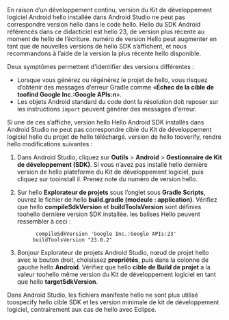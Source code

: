 En raison d’un développement continu, version du Kit de développement logiciel Android hello installée dans Android Studio ne peut pas correspondre version hello dans le code hello. Hello du SDK Android référencés dans ce didacticiel est hello 23, de version plus récente au moment de hello de l’écriture. numéro de version Hello peut augmenter en tant que de nouvelles versions de hello SDK s’affichent, et nous recommandons à l’aide de la version la plus récente hello disponible.

Deux symptômes permettent d'identifier des versions différentes :

- Lorsque vous générez ou régénérez le projet de hello, vous risquez d’obtenir des messages d’erreur Gradle comme «**Échec de la cible de toofind Google Inc.:Google APIs:n**».
- Les objets Android standard du code dont la résolution doit reposer sur les instructions `import` peuvent générer des messages d'erreur.

Si une de ces s’affiche, version hello Hello Android SDK installés dans Android Studio ne peut pas correspondre cible du Kit de développement logiciel hello du projet de hello téléchargé. version de hello tooverify, rendre hello modifications suivantes :

1. Dans Android Studio, cliquez sur **Outils** > **Android** > **Gestionnaire de Kit de développement (SDK)**. Si vous n’avez pas installé hello dernière version de hello plateforme du Kit de développement logiciel, puis cliquez sur tooinstall il. Prenez note du numéro de version hello.
2. Sur hello **Explorateur de projets** sous l’onglet sous **Gradle Scripts**, ouvrez le fichier de hello **build.gradle (modeule : application)**. Vérifiez que hello **compileSdkVersion** et **buildToolsVersion** sont définies toohello dernière version SDK installée. les balises Hello peuvent ressembler à ceci :

             compileSdkVersion 'Google Inc.:Google APIs:23'
            buildToolsVersion "23.0.2"
3. Bonjour Explorateur de projets Android Studio, nœud de projet hello avec le bouton droit, choisissez **propriétés**, puis dans la colonne de gauche hello **Android**. Vérifiez que hello **cible de Build de projet** a la valeur toohello même version du Kit de développement logiciel en tant que hello **targetSdkVersion**.

Dans Android Studio, les fichiers manifeste hello ne sont plus utilisé toospecify hello cible SDK et les version minimale de kit de développement logiciel, contrairement aux cas de hello avec Eclipse.
